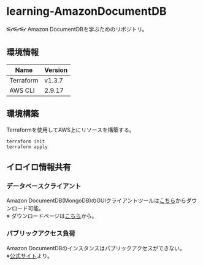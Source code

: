 # learning-AmazonDocumentDB

👓👓👓 Amazon DocumentDBを学ぶためのリポジトリ。  

## 環境情報

| Name | Version |
| --- | --- |
| Terraform | v1.3.7 |
| AWS CLI | 2.9.17 |

## 環境構築

Terraformを使用してAWS上にリソースを構築する。  

```shell
terraform init
terraform apply
```

## イロイロ情報共有

### データベースクライアント

Amazon DocumentDB(MongoDB)のGUIクライアントツールは[こちら](https://downloads.mongodb.com/compass/mongodb-compass-1.35.0-win32-x64.exe)からダウンロード可能。  
※ ダウンロードページは[こちら](https://www.mongodb.com/try/download/compass)から。  

### パブリックアクセス負荷

Amazon DocumentDBのインスタンスはパブリックアクセスができない。  
※[公式サイト](https://aws.amazon.com/jp/premiumsupport/knowledge-center/documentdb-cannot-connect/)より。  
